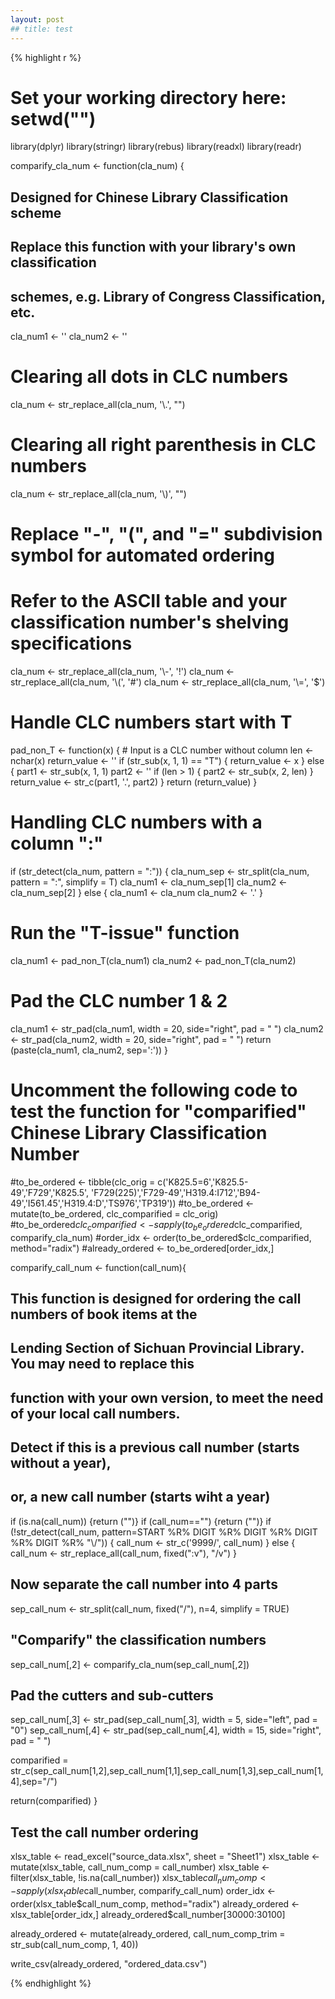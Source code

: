```yaml
---
layout: post
## title: test
---
```

{% highlight r %}
# Set your working directory here: setwd("") 

library(dplyr)
library(stringr)
library(rebus)
library(readxl)
library(readr)

comparify_cla_num <- function(cla_num) {
  ## Designed for Chinese Library Classification scheme
  ## Replace this function with your library's own classification
  ## schemes, e.g. Library of Congress Classification, etc.
  
  cla_num1 <- ''
  cla_num2 <- ''
  
  # Clearing all dots in CLC numbers
  cla_num <- str_replace_all(cla_num, '\\.', "")
  
  # Clearing all right parenthesis in CLC numbers
  cla_num <- str_replace_all(cla_num, '\\)', "")
  
  # Replace "-", "(", and "=" subdivision symbol for automated ordering
  # Refer to the ASCII table and your classification number's shelving specifications
  cla_num <- str_replace_all(cla_num, '\\-', '!')
  cla_num <- str_replace_all(cla_num, '\\(', '#')
  cla_num <- str_replace_all(cla_num, '\\=', '$')
  
  # Handle CLC numbers start with T
  pad_non_T <- function(x) {
    # Input is a CLC number without column
    len <- nchar(x)
    return_value <- ''
    if (str_sub(x, 1, 1) == "T") {
      return_value <- x
    } else {
      part1 <- str_sub(x, 1, 1)
      part2 <- ''
      if (len > 1) {
        part2 <- str_sub(x, 2, len)
      }
      return_value <- str_c(part1, '.', part2)
    }
    return (return_value)
  }
  
  # Handling CLC numbers with a column ":"
  if (str_detect(cla_num, pattern = ":")) {
    cla_num_sep <- str_split(cla_num, pattern = ":", simplify = T)
    cla_num1 <- cla_num_sep[1]
    cla_num2 <- cla_num_sep[2]
  } else {
    cla_num1 <- cla_num
    cla_num2 <- '.'
  }
  
  # Run the "T-issue" function
  cla_num1 <- pad_non_T(cla_num1)
  cla_num2 <- pad_non_T(cla_num2)
  
  # Pad the CLC number 1 & 2
  cla_num1 <- str_pad(cla_num1, width = 20, side="right", pad = " ")
  cla_num2 <- str_pad(cla_num2, width = 20, side="right", pad = " ")
  return (paste(cla_num1, cla_num2, sep=':'))
}

# Uncomment the following code to test the function for "comparified" Chinese Library Classification Number

#to_be_ordered <- tibble(clc_orig = c('K825.5=6','K825.5-49','F729','K825.5', 'F729(225)','F729-49','H319.4:I712','B94-49','I561.45','H319.4:D','TS976','TP319'))
#to_be_ordered <- mutate(to_be_ordered, clc_comparified = clc_orig)
#to_be_ordered$clc_comparified <- sapply(to_be_ordered$clc_comparified, comparify_cla_num)
#order_idx <- order(to_be_ordered$clc_comparified, method="radix")
#already_ordered <- to_be_ordered[order_idx,]

comparify_call_num <- function(call_num){
  
  ## This function is designed for ordering the call numbers of book items at the 
  ## Lending Section of Sichuan Provincial Library. You may need to replace this 
  ## function with your own version, to meet the need of your local call numbers.
  
  ## Detect if this is a previous call number (starts without a year), 
  ## or, a new call number (starts wiht a year)
  if (is.na(call_num)) {return ("")}
  if (call_num=="") {return ("")}
  if (!str_detect(call_num, pattern=START %R% DIGIT %R% DIGIT %R% DIGIT %R% DIGIT %R% "\\/")) {
    call_num <- str_c('9999/', call_num)
  } else {
    call_num <- str_replace_all(call_num, fixed(":v"), "/v")
  }
  
  ## Now separate the call number into 4 parts
  sep_call_num <- str_split(call_num, fixed("/"), n=4, simplify = TRUE)
  
  ## "Comparify" the classification numbers
  sep_call_num[,2] <- comparify_cla_num(sep_call_num[,2])
  
  ## Pad the cutters and sub-cutters
  sep_call_num[,3] <- str_pad(sep_call_num[,3], width = 5, side="left", pad = "0")
  sep_call_num[,4] <- str_pad(sep_call_num[,4], width = 15, side="right", pad = " ")
  
  comparified = str_c(sep_call_num[1,2],sep_call_num[1,1],sep_call_num[1,3],sep_call_num[1,4],sep="/")
  
  return(comparified)
}

## Test the call number ordering

xlsx_table <- read_excel("source_data.xlsx", sheet = "Sheet1")
xlsx_table <- mutate(xlsx_table, call_num_comp = call_number)
xlsx_table <- filter(xlsx_table, !is.na(call_number))
xlsx_table$call_num_comp <- sapply(xlsx_table$call_number, comparify_call_num)
order_idx <- order(xlsx_table$call_num_comp, method="radix")
already_ordered <- xlsx_table[order_idx,]
already_ordered$call_number[30000:30100]

already_ordered <- mutate(already_ordered, call_num_comp_trim = str_sub(call_num_comp, 1, 40))

write_csv(already_ordered, "ordered_data.csv")

{% endhighlight %}
